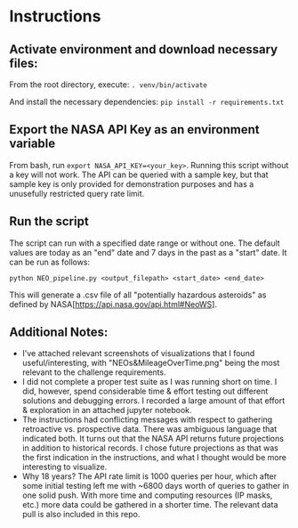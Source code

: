 # Instructions

## Activate environment and download necessary files:

From the root directory, execute:
`. venv/bin/activate`

And install the necessary dependencies:
`pip install -r requirements.txt`

## Export the NASA API Key as an environment variable

From bash, run `export NASA_API_KEY=<your_key>`. Running this script without a key will not work. The API can be queried with a sample key, but that sample key is only provided for demonstration purposes and has a unusefully restricted query rate limit.

## Run the script

The script can run with a specified date range or without one. The default values are today as an "end" date and 7 days in the past as a "start" date. It can be run as follows:

`python NEO_pipeline.py <output_filepath> <start_date> <end_date>`

This will generate a .csv file of all "potentially hazardous asteroids" as defined by NASA[https://api.nasa.gov/api.html#NeoWS].

## Additional Notes:

- I've attached relevant screenshots of visualizations that I found useful/interesting, with "NEOs&MileageOverTime.png" being the most relevant to the challenge requirements. 
- I did not complete a proper test suite as I was running short on time. I did, however, spend considerable time & effort testing out different solutions and debugging errors. I recorded a large amount of that effort & exploration in an attached jupyter notebook.
- The instructions had conflicting messages with respect to gathering retroactive vs. prospective data. There was ambiguous language that indicated both. It turns out that the NASA API returns future projections in addition to historical records. I chose future projections as that was the first indication in the instructions, and what I thought would be more interesting to visualize.
- Why 18 years? The API rate limit is 1000 queries per hour, which after some initial testing left me with ~6800 days worth of queries to gather in one solid push. With more time and computing resources (IP masks, etc.) more data could be gathered in a shorter time. The relevant data pull is also included in this repo.
